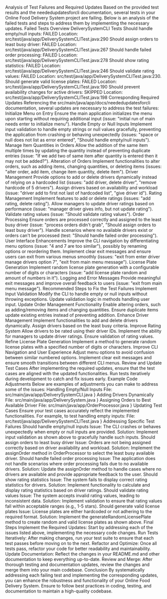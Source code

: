 Analysis of Test Failures and Required Updates
Based on the provided test results and the neededupdatesforcli documentation, several tests in your Online Food Delivery System project are failing. Below is an analysis of the failed tests and steps to address them by implementing the necessary updates.
Failed Tests Overview
DeliverySystemCLI Tests
Should handle empty/null inputs: FAILED
Location: src/test/java/app/DeliverySystemCLITest.java:290
Should assign orders to least busy driver: FAILED
Location: src/test/java/app/DeliverySystemCLITest.java:267
Should handle failed order processing: FAILED
Location: src/test/java/app/DeliverySystemCLITest.java:278
Should show rating statistics: FAILED
Location: src/test/java/app/DeliverySystemCLITest.java:246
Should validate rating values: FAILED
Location: src/test/java/app/DeliverySystemCLITest.java:230. Should generate valid license plates: FAILED
Location: src/test/java/app/DeliverySystemCLITest.java:190
Should prevent availability changes for active drivers: SKIPPED
Location: src/test/java/app/DeliverySystemCLITest.java:198
Corresponding Required Updates
Referencing the src/main/java/app/docs/neededupdatesforcli documentation, several updates are necessary to address the test failures:  Initialize Menu on Entry
Ensure the main application initializes the menu upon starting without requiring additional input (issue: "initial run of main needs enter to initialize menu").
Handle Empty or Null Inputs
Implement input validation to handle empty strings or null values gracefully, preventing the application from crashing or behaving unexpectedly (issues: "space or null does not list as error entered", "Should handle empty/null inputs").
Manage Item Quantities in Orders
Allow the addition of the same item multiple times by updating the quantity instead of preventing duplicate entries (issue: "If we add two of same item after quantity is entered then it may not be added?").
Alteration of Orders
Implement functionalities to alter orders, such as adding items, changing quantities, or deleting items (issues: "alter order, add item, change item quantity, delete item").
Driver Management
Provide options to add or delete drivers dynamically instead of relying on a hardcoded list (issues: "add driver, delete driver", "remove hardcode of 5 drivers").
Assign drivers based on availability and workload (issue: "driver add to first not last of hardcoded list", "give driver id").
Rating Management Implement features to add or delete ratings (issues: "add rating, delete rating").
Allow managers to update driver ratings based on performance (issue: "manager driver gives info, but not update rating").
Validate rating values (issue: "Should validate rating values").
Order Processing
Ensure orders are processed correctly and assigned to the least busy driver (issue: "process orders didn't grab", "Should assign orders to least busy driver").
Handle scenarios where no available drivers exist or orders can't be processed (test: "Should handle failed order processing").
User Interface Enhancements
Improve the CLI navigation by differentiating menu options (issue: "4 and 7 are too similar"), possibly by renaming options or reordering them.
Implement clear exit messages and ensure users can exit from various menus smoothly (issues: "exit from enter driver manage drivers option 7", "exit from main menu message").
License Plate Generation
Implement random license plate generation with a configurable number of digits or characters (issue: "add license plate random and amount of numbers in it").
Logging and Error Messages
Provide meaningful exit messages and improve overall feedback to users (issue: "exit from main menu message").
Recommended Steps to Fix the Test Failures
Implement Input Validation
Modify the CLI to handle empty or null inputs without throwing exceptions.
Update validation logic in methods handling user input.
Update Order Management Functionality
Enable altering orders, such as adding/removing items and changing quantities.
Ensure duplicate items update existing entries instead of preventing addition.
Enhance Driver Management
Implement functionalities to add and delete drivers dynamically.
Assign drivers based on the least busy criteria.
Improve Rating System
Allow drivers to be rated using their driver IDs.
Implement the ability for managers to update driver ratings.
Ensure validation of rating values.
Refine License Plate Generation
Implement a method to generate random license plates with a specified number of digits or characters.
Improve CLI Navigation and User Experience
Adjust menu options to avoid confusion between similar numbered options.
Implement clear exit messages and ensure smooth transitions between different CLI menus.
Review and Update Test Cases
After implementing the required updates, ensure that the test cases are aligned with the updated functionalities.
Run tests iteratively during development to catch and fix issues early.
Example Code Adjustments
Below are examples of adjustments you can make to address some of the issues:
Handling Empty/Null Inputs
File: src/main/java/app/DeliverySystemCLI.java
}
Adding Drivers Dynamically
File: src/main/java/app/DeliverySystem.java
}
Assigning Orders to Best Available Driver
File: src/main/java/app/OrderProcessor.java
}
Updating Test Cases
Ensure your test cases accurately reflect the implemented functionalities. For example, to test handling empty inputs:
File: src/test/java/app/DeliverySystemCLITest.java
}
Addressing Specific Test Failures
Should handle empty/null inputs
Issue: The CLI crashes or behaves unexpectedly when empty or null inputs are provided.
Solution: Implement input validation as shown above to gracefully handle such inputs.
Should assign orders to least busy driver
Issue: Orders are not being assigned correctly based on driver availability and workload.
Solution: Implement the assignOrder method in OrderProcessor to select the least busy available driver.
Should handle failed order processing
Issue: The application does not handle scenarios where order processing fails due to no available drivers.
Solution: Update the assignOrder method to handle cases where no drivers are available and provide appropriate feedback to the user.
Should show rating statistics
Issue: The system fails to display correct rating statistics for drivers.
Solution: Implement functionality to calculate and display rating statistics based on driver ratings.
Should validate rating values
Issue: The system accepts invalid rating values, leading to inconsistent data.
Solution: Implement validation to ensure that rating values fall within acceptable ranges (e.g., 1-5 stars).
Should generate valid license plates
Issue: License plates are either hardcoded or not adhering to the required format.
Solution: Implement the generateRandomLicensePlate method to create random and valid license plates as shown above.
Final Steps
Implement the Required Updates: Start by addressing each of the issues listed above, implementing the necessary code changes.
Run Tests Iteratively: After making changes, run your test suite to ensure that each test passes before moving on to the next.
Refactor and Optimize: Once all tests pass, refactor your code for better readability and maintainability.
Update Documentation: Reflect the changes in your README.md and other documentation to keep everything up-to-date.
Review and Merge: After thorough testing and documentation updates, review the changes and merge them into your main codebase.
Conclusion
By systematically addressing each failing test and implementing the corresponding updates, you can enhance the robustness and functionality of your Online Food Delivery System. Ensure to follow best practices in coding, testing, and documentation to maintain a high-quality codebase.


